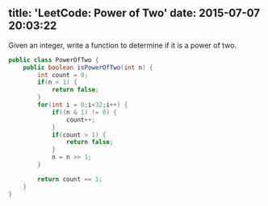 title: 'LeetCode: Power of Two'
date: 2015-07-07 20:03:22
---
 Given an integer, write a function to determine if it is a power of two.

```java
public class PowerOfTwo {
    public boolean isPowerOfTwo(int n) {
        int count = 0;
        if(n < 1) {
            return false;
        }
        for(int i = 0;i<32;i++) {
            if((n & 1) != 0) {
                count++;
            }
            if(count > 1) {
                return false;
            }
            n = n >> 1;
        }

        return count == 1;
    }
}
```
